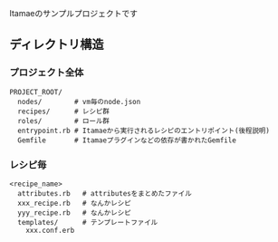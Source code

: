 Itamaeのサンプルプロジェクトです

## ディレクトリ構造

### プロジェクト全体

```
PROJECT_ROOT/
  nodes/        # vm毎のnode.json
  recipes/      # レシピ群
  roles/        # ロール群
  entrypoint.rb # Itamaeから実行されるレシピのエントリポイント(後程説明)
  Gemfile       # Itamaeプラグインなどの依存が書かれたGemfile
```

### レシピ毎

```
<recipe_name>
  attributes.rb   # attributesをまとめたファイル
  xxx_recipe.rb   # なんかレシピ
  yyy_recipe.rb   # なんかレシピ
  templates/      # テンプレートファイル
    xxx.conf.erb
```
